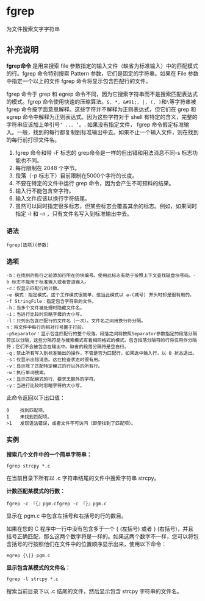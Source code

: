 fgrep
===

为文件搜索文字字符串

## 补充说明

**fgrep命令** 是用来搜索 file 参数指定的输入文件（缺省为标准输入）中的匹配模式的行。fgrep 命令特别搜索 Pattern 参数，它们是固定的字符串。如果在 File 参数中指定一个以上的文件 fgrep 命令将显示包含匹配行的文件。

fgrep 命令于 grep 和 egrep 命令不同，因为它搜索字符串而不是搜索匹配表达式的模式。fgrep 命令使用快速的压缩算法。`$, *, &#91;, |, (, )`和`\`等字符串被 fgrep 命令按字面意思解释。这些字符并不解释为正则表达式，但它们在 grep 和 egrep 命令中解释为正则表达式。因为这些字符对于 shell 有特定的含义，完整的字符串应该加上单引号`‘ ... ’`。. 如果没有指定文件， fgrep 命令假定标准输入。一般，找到的每行都复制到标准输出中去。如果不止一个输入文件，则在找到的每行前打印文件名。

1.  fgrep 命令和带 -F 标志的 grep命令是一样的但出错和用法消息不同-s 标志功能也不同。
2.  每行限制在 2048 个字节。
3.  段落（-p 标志下）目前限制在5000个字符的长度。
4.  不要在特定的文件中运行 grep 命令，因为会产生不可预料的结果。
5.  输入行不能包含空字符。
6.  输入文件应该以换行字符结尾。
7.  虽然可以同时指定很多标志，但某些标志会覆盖其余的标志。例如，如果同时指定 -l 和 -n ，只有文件名写入到标准输出中去。

###  语法

```shell
fgrep(选项)(参数)
```

###  选项

```shell
-b：在找到的每行之前添加行所在的块编号。使用此标志有助于按照上下文查找磁盘块号码。-b 标志不能用于标准输入或者管道输入。
-c：仅显示匹配行的计数。
-e 模式：指定模式。这个工作模式很简单，但当此模式以 a-(减号) 开头时却是很有用的。
-f StringFile：指定包含字符串的文件。
-h：当多个文件被处理时隐藏文件名。
-i：当进行比较时忽略字母的大小写。
-l：只列出包含匹配行的文件名（一次）。文件名之间用换行符分隔。
n：将文件中每行的相对行号置于行前。
-pSeparator：显示包含匹配行的整个段落。段落之间将按照Separator参数指定的段落分隔符加以分隔，这些分隔符是与搜索模式有着相同格式的模式。包含段落分隔符的行将仅用作分隔符；它们不会被包含在输出中。缺省的段落分隔符是空白行。
-q：禁止所有写入到标准输出的操作，不管是否为匹配行。如果选中输入行，以 0 状态退出。
-s：仅显示出错消息。这在检查状态时很有用。
-v：显示除了匹配特定模式的行以外的所有行。
-w：执行单词搜索。
-x：显示匹配模式的行，要求无额外的字符。
-y：当进行比较时忽略字符的大小写。
```

此命令返回以下出口值：

```shell
0    找到匹配项。
1    未找到匹配项。
>1   发现语法错误，或者文件不可访问（即使找到了匹配项）。
```

###  实例

 **搜索几个文件中的一个简单字符串：** 

```shell
fgrep strcpy *.c
```

在当前目录下所有以 .c 字符串结尾的文件中搜索字符串 strcpy。

 **计数匹配某模式的行数：** 

```shell
fgrep -c 『{』pgm.cfgrep -c 『}』pgm.c
```

显示在 pgm.c 中包含左括号和右括号的行的数目。

如果在您的 C 程序中一行中没有包含多于一个 { (左括号) 或者 } (右括号)，并且括号正确匹配，那么这两个数字将是一样的。如果这两个数字不一样，您可以将包含括号的行按照他们在文件中的位置顺序显示出来，使用以下命令：

```shell
egrep {\|} pgm.c
```

 **显示包含某模式的文件名：** 

```shell
fgrep -l strcpy *.c
```

搜索当前目录下以 .c 结尾的文件，然后显示包含 strcpy 字符串的文件名。


<!-- Linux命令行搜索引擎：https://jaywcjlove.github.io/linux-command/ -->